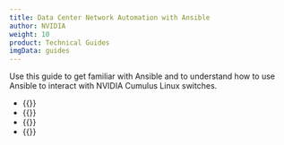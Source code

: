 ```yaml
---
title: Data Center Network Automation with Ansible
author: NVIDIA
weight: 10
product: Technical Guides
imgData: guides
---
```


Use this guide to get familiar with Ansible and to understand how to use Ansible to interact with NVIDIA Cumulus Linux switches.

- {{<link url="Introduction-to-Automation-and-Ansible" text="Introduction to Automation and Ansible">}}
- {{<link url="NVUE-Automation-with-Ansible" text="NVUE Automation with Ansible">}}
- {{<link url="Deploying-Ansible-Modules" text="Deploying Ansible Modules">}}
- {{<link url="Running-the-Playbooks" text="Running the Playbooks">}}
